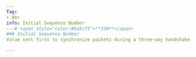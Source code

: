 ```yaml
---
Tag:
- Abr 
info: Initial Sequence Number
---# <span style="color:#8a5cf5">**ISN**</span>
### Initial Sequence Number
Value sent first to synchronize packets during a three-way handshake

---
```



